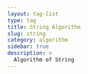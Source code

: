 ```yaml
---
layout: tag-list
type: tag
title: String Algorithm
slug: string
category: algorithm
sidebar: true
description: >
  Algorithm of String
---
```

